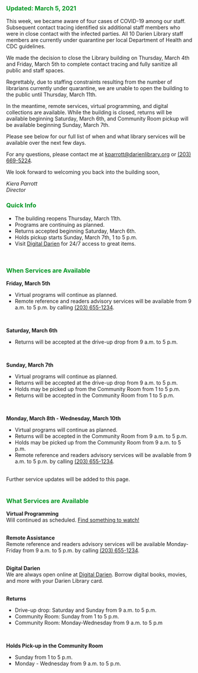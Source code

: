 <div class="row">

<div class="col-md-12">
<div class="row">
<div class="col-md-7">
<h3 style="color:#009623;">Updated: March 5, 2021</h3>

This week, we became aware of four cases of COVID-19 among our staff. Subsequent contact tracing identified six additional staff members who were in close contact with the infected parties. All 10 Darien Library staff members are currently under quarantine per local Department of Health and CDC guidelines. 

We made the decision to close the Library building on Thursday, March 4th and Friday, March 5th to complete contact tracing and fully sanitize all public and staff spaces. 

Regrettably, due to staffing constraints resulting from the number of librarians currently under quarantine, we are unable to open the building to the public until Thursday, March 11th. 

In the meantime, remote services, virtual programming, and digital collections are available. While the building is closed, returns will be available beginning Saturday, March 6th, and Community Room pickup will be available beginning Sunday, March 7th.

Please see below for our full list of when and what library services will be available over the next few days. 

For any questions, please contact me at [kparrott@darienlibrary.org](kparrott@darienlibrary.org "Email Kiera") or [(203) 669-5224](tel:2036695224). 


We look forward to welcoming you back into the building soon,

<address>
Kiera Parrott<br />
Director
</address>
</div>
<div class="col-md-5">
<h3 style="color:#009623;">Quick Info</h3>

* The building reopens Thursday, March 11th.
* Programs are continuing as planned.
* Returns accepted beginning Saturday, March 6th.
* Holds pickup starts Sunday, March 7th, 1 to 5 p.m.
* Visit [Digital Darien](/digital "Digital Darien") for 24/7 access to great items.

</div>
</div>

<br />

<h3 style="color:#009623;">When Services are Available</h3>

**Friday, March 5th**
* Virtual programs will continue as planned.
* Remote reference and readers advisory services will be available from 9 a.m. to 5 p.m. by calling [(203) 655-1234](tel:2036551234 "Call the Library"). 
<br />

**Saturday, March 6th**<br />
* Returns will be accepted at the drive-up drop from 9 a.m. to 5 p.m.
<br />

**Sunday, March 7th**
* Virtual programs will continue as planned.
* Returns will be accepted at the drive-up drop from 9 a.m. to 5 p.m.
* Holds may be picked up from the Community Room from 1 to 5 p.m.
* Returns will be accepted in the Community Room from 1 to 5 p.m.
<br />

**Monday, March 8th - Wednesday, March 10th**<br />
* Virtual programs will continue as planned.
* Returns will be accepted in the Community Room from 9 a.m. to 5 p.m.
* Holds may be picked up from the Community Room from 9 a.m. to 5 p.m.
* Remote reference and readers advisory services will be available from 9 a.m. to 5 p.m. by calling [(203) 655-1234](tel:2036551234 "Call the Library"). 
<br />
Further service updates will be added to this page.
<br />
<br />

<h3 style="color:#009623;">What Services are Available</h3>

**Virtual Programming**<br />
Will continued as scheduled. [Find something to watch!](/events "Find something to watch!") 
<br />
<br />

**Remote Assistance**<br />
Remote reference and readers advisory services will be available Monday-Friday from 9 a.m. to 5 p.m. by calling [(203) 655-1234](tel:2036551234 "Call the Library"). 
<br />
<br />

**Digital Darien**<br />
We are always open online at [Digital Darien](/digital "Digital Darien"). Borrow digital books, movies, and more with your Darien Library card.
<br />
<br />

**Returns**<br />
* Drive-up drop: Saturday and Sunday from 9 a.m. to 5 p.m.
* Community Room: Sunday from 1 to 5 p.m.
* Community Room: Monday-Wednesday from 9 a.m. to 5 p.m
<br />

**Holds Pick-up in the Community Room**<br />
* Sunday from 1 to 5 p.m.
* Monday - Wednesday from 9 a.m. to 5 p.m.
<br />

</div>
</div>